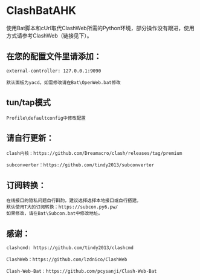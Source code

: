 # ClashBatAHK

使用Bat脚本和cUrl取代ClashWeb所需的Python环境，部分操作没有跟进，使用方式请参考ClashWeb（链接见下）。

<!-- ## 直接下载，解压使用 -->

## 在您的配置文件里请添加：
    external-controller: 127.0.0.1:9090
    
    默认面板为yacd。如需修改请在Bat\OpenWeb.bat修改
## tun/tap模式
    Profile\defaultconfig中修改配置
    
 <!-- Tun模式请用管理打开ClashWeb.exe -->

## 请自行更新：
    clash内核：https://github.com/Dreamacro/clash/releases/tag/premium

    subconverter：https://github.com/tindy2013/subconverter


## 订阅转换：
    在线接口的隐私问题自行斟酌，建议选择选择本地接口或自行搭建。
    默认使用T大的订阅转换：https://subcon.py6.pw/
    如果修改，请在Bat\Subcon.bat中修改地址。

## 感谢：

    clashcmd: https://github.com/tindy2013/clashcmd

    ClashWeb：https://github.com/lzdnico/ClashWeb

    Clash-Web-Bat：https://github.com/pcysanji/Clash-Web-Bat

